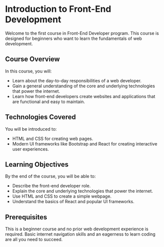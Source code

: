 # Introduction to Front-End Development

Welcome to the first course in Front-End Developer program. This course is designed for beginners who want to learn the fundamentals of web development.

## Course Overview

In this course, you will:

- Learn about the day-to-day responsibilities of a web developer.
- Gain a general understanding of the core and underlying technologies that power the internet.
- Learn how front-end developers create websites and applications that are functional and easy to maintain.

## Technologies Covered

You will be introduced to:

- HTML and CSS for creating web pages.
- Modern UI frameworks like Bootstrap and React for creating interactive user experiences.

## Learning Objectives

By the end of the course, you will be able to:

- Describe the front-end developer role.
- Explain the core and underlying technologies that power the internet.
- Use HTML and CSS to create a simple webpage.
- Understand the basics of React and popular UI frameworks.

## Prerequisites

This is a beginner course and no prior web development experience is required. Basic internet navigation skills and an eagerness to learn coding are all you need to succeed.
